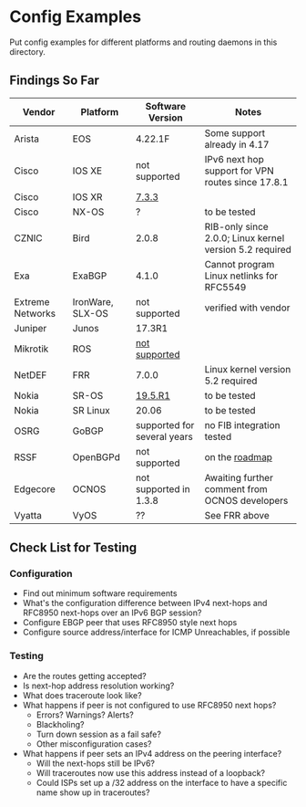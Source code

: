 # Config Examples

Put config examples for different platforms and routing daemons in this directory.

## Findings So Far

| Vendor | Platform | Software Version | Notes |
| ------ | -------- | ---------------- | ----- |
| Arista | EOS | 4.22.1F | Some support already in 4.17 |
| Cisco | IOS XE | not supported | IPv6 next hop support for VPN routes since 17.8.1 |
| Cisco | IOS XR | [7.3.3](https://www.ausnog.net/sites/default/files/ausnog-2022/presentations/ausnog_2022-day2-07-cooper_lees-who_needs_arp_v4_via_v6.pdf) | |
| Cisco | NX-OS | ? | to be tested |
| CZNIC  | Bird     | 2.0.8  | RIB-only since 2.0.0; Linux kernel version 5.2 required |
| Exa | ExaBGP | 4.1.0 | Cannot program Linux netlinks for RFC5549 |
| Extreme Networks | IronWare, SLX-OS | not supported | verified with vendor |
| Juniper | Junos | 17.3R1 | |
| Mikrotik | ROS | [not supported](https://help.mikrotik.com/docs/display/ROS/Routing+Protocol+Overview) | |
| NetDEF  | FRR      | 7.0.0 | Linux kernel version 5.2 required |
| Nokia | SR-OS | [19.5.R1](https://documentation.nokia.com/cgi-bin/dbaccessfilename.cgi/3HE17292AAACTQZZA01_V1_7450%20ESS%207750%20SR%207950%20XRS%20MD-CLI%20Advanced%20Configuration%20Guide%20for%20Releases%20up%20to%2021.10.R3.pdf) | to be tested|
| Nokia | SR Linux | 20.06 | to be tested |
| OSRG | GoBGP | supported for several years | no FIB integration tested |
| RSSF | OpenBGPd | not supported | on the [roadmap](https://www.rssf.nl/roadmap) |
| Edgecore | OCNOS | not supported in 1.3.8 | Awaiting further comment from OCNOS developers |
| Vyatta | VyOS | ?? | See FRR above ||

## Check List for Testing

### Configuration
 * Find out minimum software requirements
 * What's the configuration difference between IPv4 next-hops and RFC8950 next-hops over an IPv6 BGP session?
 * Configure EBGP peer that uses RFC8950 style next hops
 * Configure source address/interface for ICMP Unreachables, if possible
### Testing
 * Are the routes getting accepted?
 * Is next-hop address resolution working?
 * What does traceroute look like?
 * What happens if peer is not configured to use RFC8950 next hops?
   - Errors? Warnings? Alerts?
   - Blackholing?
   - Turn down session as a fail safe?
   - Other misconfiguration cases?
 * What happens if peer sets an IPv4 address on the peering interface?
   - Will the next-hops still be IPv6?
   - Will traceroutes now use this address instead of a loopback?
   - Could ISPs set up a /32 address on the interface to have a specific name show up in traceroutes?
